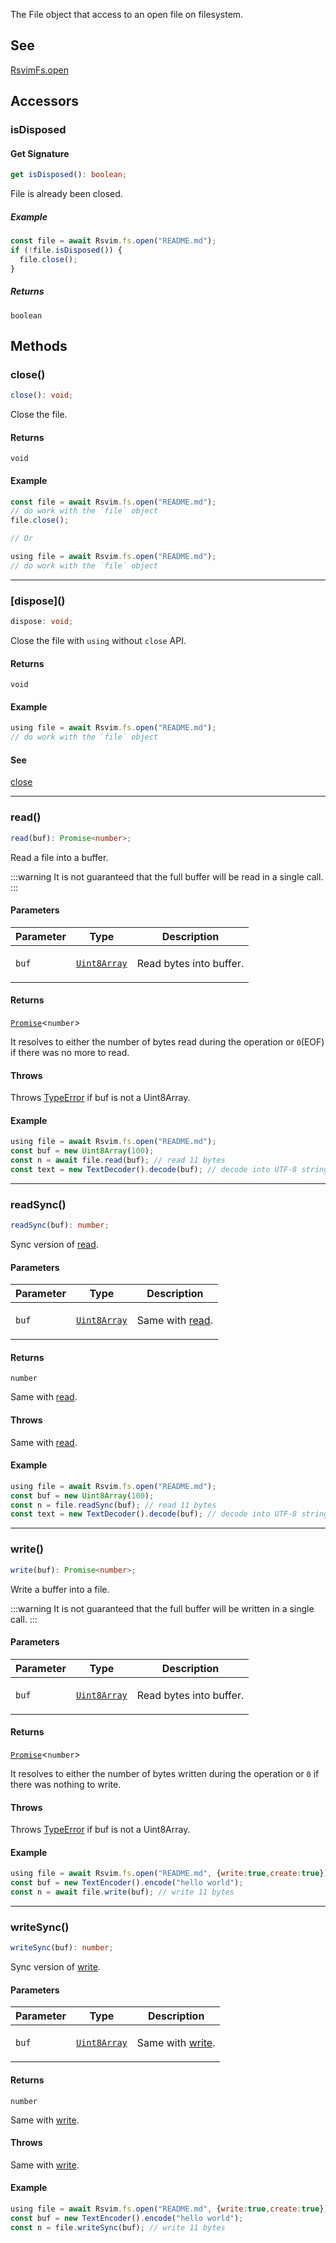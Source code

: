 The File object that access to an open file on filesystem.

## See

[RsvimFs.open](../../../classes/RsvimFs.md#open)

## Accessors

### isDisposed

#### Get Signature

```ts
get isDisposed(): boolean;
```

File is already been closed.

##### Example

```javascript
const file = await Rsvim.fs.open("README.md");
if (!file.isDisposed()) {
  file.close();
}
```

##### Returns

`boolean`

## Methods

### close()

```ts
close(): void;
```

Close the file.

#### Returns

`void`

#### Example

```javascript
const file = await Rsvim.fs.open("README.md");
// do work with the `file` object
file.close();

// Or

using file = await Rsvim.fs.open("README.md");
// do work with the `file` object
```

***

### \[dispose\]()

```ts
dispose: void;
```

Close the file with `using` without `close` API.

#### Returns

`void`

#### Example

```javascript
using file = await Rsvim.fs.open("README.md");
// do work with the `file` object
```

#### See

[close](#close)

***

### read()

```ts
read(buf): Promise<number>;
```

Read a file into a buffer.

:::warning
It is not guaranteed that the full buffer will be read in a single call.
:::

#### Parameters

<table>
<thead>
<tr>
<th>Parameter</th>
<th>Type</th>
<th>Description</th>
</tr>
</thead>
<tbody>
<tr>
<td>

`buf`

</td>
<td>

[`Uint8Array`](https://developer.mozilla.org/docs/Web/JavaScript/Reference/Global_Objects/Uint8Array)

</td>
<td>

Read bytes into buffer.

</td>
</tr>
</tbody>
</table>

#### Returns

[`Promise`](https://developer.mozilla.org/docs/Web/JavaScript/Reference/Global_Objects/Promise)\<`number`\>

It resolves to either the number of bytes read during the operation or `0`(EOF) if there was no more to read.

#### Throws

Throws [TypeError](https://developer.mozilla.org/docs/Web/JavaScript/Reference/Global_Objects/TypeError) if buf is not a Uint8Array.

#### Example

```javascript
using file = await Rsvim.fs.open("README.md");
const buf = new Uint8Array(100);
const n = await file.read(buf); // read 11 bytes
const text = new TextDecoder().decode(buf); // decode into UTF-8 string "hello world"
```

***

### readSync()

```ts
readSync(buf): number;
```

Sync version of [read](#read).

#### Parameters

<table>
<thead>
<tr>
<th>Parameter</th>
<th>Type</th>
<th>Description</th>
</tr>
</thead>
<tbody>
<tr>
<td>

`buf`

</td>
<td>

[`Uint8Array`](https://developer.mozilla.org/docs/Web/JavaScript/Reference/Global_Objects/Uint8Array)

</td>
<td>

Same with [read](#read).

</td>
</tr>
</tbody>
</table>

#### Returns

`number`

Same with [read](#read).

#### Throws

Same with [read](#read).

#### Example

```javascript
using file = await Rsvim.fs.open("README.md");
const buf = new Uint8Array(100);
const n = file.readSync(buf); // read 11 bytes
const text = new TextDecoder().decode(buf); // decode into UTF-8 string "hello world"
```

***

### write()

```ts
write(buf): Promise<number>;
```

Write a buffer into a file.

:::warning
It is not guaranteed that the full buffer will be written in a single call.
:::

#### Parameters

<table>
<thead>
<tr>
<th>Parameter</th>
<th>Type</th>
<th>Description</th>
</tr>
</thead>
<tbody>
<tr>
<td>

`buf`

</td>
<td>

[`Uint8Array`](https://developer.mozilla.org/docs/Web/JavaScript/Reference/Global_Objects/Uint8Array)

</td>
<td>

Read bytes into buffer.

</td>
</tr>
</tbody>
</table>

#### Returns

[`Promise`](https://developer.mozilla.org/docs/Web/JavaScript/Reference/Global_Objects/Promise)\<`number`\>

It resolves to either the number of bytes written during the operation or `0` if there was nothing to write.

#### Throws

Throws [TypeError](https://developer.mozilla.org/docs/Web/JavaScript/Reference/Global_Objects/TypeError) if buf is not a Uint8Array.

#### Example

```javascript
using file = await Rsvim.fs.open("README.md", {write:true,create:true});
const buf = new TextEncoder().encode("hello world");
const n = await file.write(buf); // write 11 bytes
```

***

### writeSync()

```ts
writeSync(buf): number;
```

Sync version of [write](#write).

#### Parameters

<table>
<thead>
<tr>
<th>Parameter</th>
<th>Type</th>
<th>Description</th>
</tr>
</thead>
<tbody>
<tr>
<td>

`buf`

</td>
<td>

[`Uint8Array`](https://developer.mozilla.org/docs/Web/JavaScript/Reference/Global_Objects/Uint8Array)

</td>
<td>

Same with [write](#write).

</td>
</tr>
</tbody>
</table>

#### Returns

`number`

Same with [write](#write).

#### Throws

Same with [write](#write).

#### Example

```javascript
using file = await Rsvim.fs.open("README.md", {write:true,create:true});
const buf = new TextEncoder().encode("hello world");
const n = file.writeSync(buf); // write 11 bytes
```
